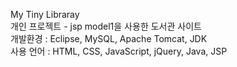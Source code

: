 My Tiny Libraray <br>
개인 프로젝트 - jsp model1을 사용한 도서관 사이트 <br>
개발환경 : Eclipse, MySQL, Apache Tomcat, JDK <br>
사용 언어 : HTML, CSS, JavaScript, jQuery, Java, JSP
